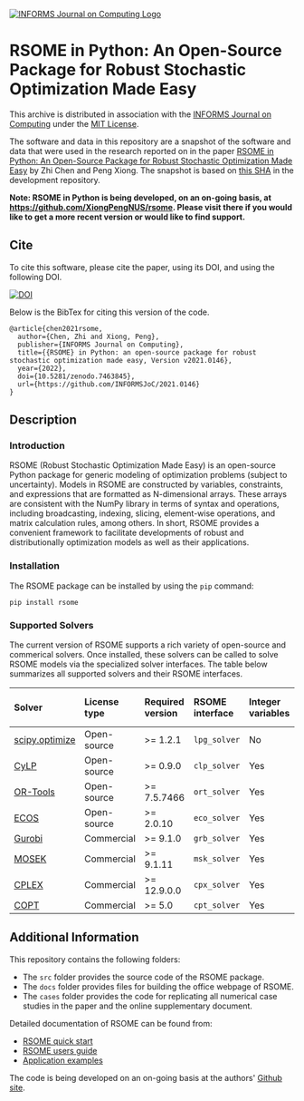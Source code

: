 [![INFORMS Journal on Computing Logo](https://INFORMSJoC.github.io/logos/INFORMS_Journal_on_Computing_Header.jpg)](https://pubsonline.informs.org/journal/ijoc)

# RSOME in Python: An Open-Source Package for Robust Stochastic Optimization Made Easy

This archive is distributed in association with the [INFORMS Journal on
Computing](https://pubsonline.informs.org/journal/ijoc) under the [MIT License](LICENSE).

The software and data in this repository are a snapshot of the software and data
that were used in the research reported on in the paper 
[RSOME in Python: An Open-Source Package for Robust Stochastic Optimization Made Easy](https://doi.org/10.1287/ijoc.2019.0934) by Zhi Chen and Peng Xiong.
The snapshot is based on 
[this SHA](https://github.com/tkralphs/JoCTemplate/commit/f7f30c63adbcb0811e5a133e1def696b74f3ba15) 
in the development repository. 

**Note: RSOME in Python is being developed, on an on-going basis, at 
https://github.com/XiongPengNUS/rsome. Please visit there if you would like to
get a more recent version or would like to find support.**

## Cite

To cite this software, please cite the paper, using its DOI, and  using the following DOI.

[![DOI](https://zenodo.org/badge/DOI/10.5281/zenodo.7463845.svg)](https://doi.org/10.5281/zenodo.7463845)

Below is the BibTex for citing this version of the code.

```
@article{chen2021rsome,
  author={Chen, Zhi and Xiong, Peng},
  publisher={INFORMS Journal on Computing},
  title={{RSOME} in Python: an open-source package for robust stochastic optimization made easy, Version v2021.0146},
  year={2022},
  doi={10.5281/zenodo.7463845},
  url={https://github.com/INFORMSJoC/2021.0146}
}  
```

## Description

### Introduction

RSOME (Robust Stochastic Optimization Made Easy) is an open-source Python package for generic modeling of optimization problems (subject to uncertainty). Models in RSOME are constructed by variables, constraints, and expressions that are formatted as N-dimensional arrays. These arrays are consistent with the NumPy library in terms of syntax and operations, including broadcasting, indexing, slicing, element-wise operations, and matrix calculation rules, among others. In short, RSOME provides a convenient framework to facilitate developments of robust and distributionally optimization models as well as their applications.

### Installation

The RSOME package can be installed by using the <code>pip</code> command:

```
pip install rsome
```

### Supported Solvers

The current version of RSOME supports a rich variety of open-source and commerical solvers. Once installed, these solvers can be called to solve RSOME models via the specialized solver interfaces. The table below summarizes all supported solvers and their RSOME interfaces. 

| Solver                                                                                                                                          | License  type | Required version | RSOME interface | Integer variables | Second-order cone constraints | Exponential cone constraints |
|:----------------------------------------------------------------------------------------------------------------------------------------------- |:------------- |:---------------- |:--------------- |:----------------- |:----------------------------- |:---------------------------- |
| [scipy.optimize](https://docs.scipy.org/doc/scipy/reference/optimize.html)                                                                      | Open-source   | >= 1.2.1         | `lpg_solver`    | No                | No                            | No                           |
| [CyLP](https://github.com/coin-or/cylp)                                                                                                         | Open-source   | >= 0.9.0         | `clp_solver`    | Yes               | No                            | No                           |
| [OR-Tools](https://developers.google.com/optimization/install)                                                                                  | Open-source   | >= 7.5.7466      | `ort_solver`    | Yes               | No                            | No                           |
| [ECOS](https://github.com/embotech/ecos-python)                                                                                                 | Open-source   | >= 2.0.10        | `eco_solver`    | Yes               | Yes                           | Yes                          |
| [Gurobi](https://www.gurobi.com/documentation/9.0/quickstart_mac/ins_the_anaconda_python_di.html)                                               | Commercial    | >= 9.1.0         | `grb_solver`    | Yes               | Yes                           | No                           |
| [MOSEK](https://docs.mosek.com/9.2/pythonapi/install-interface.html)                                                                            | Commercial    | >= 9.1.11        | `msk_solver`    | Yes               | Yes                           | Yes                          |
| [CPLEX](https://www.ibm.com/support/knowledgecenter/en/SSSA5P_12.8.0/ilog.odms.cplex.help/CPLEX/GettingStarted/topics/set_up/Python_setup.html) | Commercial    | >= 12.9.0.0      | `cpx_solver`    | Yes               | Yes                           | No                           |
| [COPT](https://www.shanshu.ai/copt)                                                                                                             | Commercial    | >= 5.0           | `cpt_solver`    | Yes               | Yes                           | No                           |

## Additional Information

This repository contains the following folders:

- The `src` folder provides the source code of the RSOME package.
- The `docs` folder provides files for building the office webpage of RSOME.
- The `cases` folder provides the code for replicating all numerical case studies in the paper and the online supplementary document.

Detailed documentation of RSOME can be found from:

- [RSOME quick start](https://xiongpengnus.github.io/rsome/)
- [RSOME users guide](https://xiongpengnus.github.io/rsome/user_guide)
- [Application examples](https://xiongpengnus.github.io/rsome/examples)

The code is being developed on an on-going basis at the authors' [Github site](https://github.com/XiongPengNUS/rsome).

